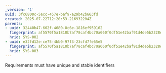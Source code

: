 ```yaml
---
_version: '1'
uuid: 3fc6800c-5acc-457e-baf9-a29b42b663fd
created: 2025-07-22T12:20:53.216932204Z
parents:
- uuid: 32440b47-662f-4680-8c6e-1816ef959162
  fingerprint: af5570f5a1810b7af78caf4bc70a660f0df51e42baf91d4de5b2328de0e83dfc
  hrid: SYS-002
- uuid: e32fd12e-ce75-4bb0-97f3-23cfd7fe65e5
  fingerprint: af5570f5a1810b7af78caf4bc70a660f0df51e42baf91d4de5b2328de0e83dfc
  hrid: SYS-003
---
```


Requirements must have unique and stable identifiers
